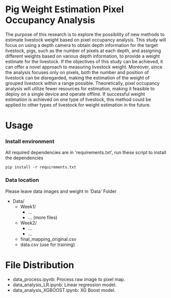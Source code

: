 # Pig Weight Estimation Pixel Occupancy Analysis
 The purpose of this research is to explore the possibility of new methods to estimate livestock weight based on pixel occupancy analysis. This study will focus on using a depth camera to obtain depth information for the target livestock, pigs, such as the number of pixels at each depth, and assigning different weights based on various depth information, to provide a weight estimate for the livestock. If the objectives of this study can be achieved, it can offer a novel approach to measuring livestock weight. Moreover, since the analysis focuses only on pixels, both the number and position of livestock can be disregarded, making the estimation of the weight of grouped livestock within a range possible. Theoretically, pixel occupancy analysis will utilize fewer resources for estimation, making it feasible to deploy on a single device and operate offline. If successful weight estimation is achieved on one type of livestock, this method could be applied to other types of livestock for weight estimation in the future. 

# Usage
### Install environment
All required dependencies are in 'requirements.txt', run these script to install the dependencies
```
pip install -r requirements.txt
```

### Data location
Please leave data images and weight in 'Data' Folder  

- Data/
  - Week1/
    - ...
    - ... (more files)
  - Week2/
    - ...
    - ...
  - final_mapping_original.csv
  - data.csv (use for training)

# File Distribution
- data_process.ipynb: Process raw image to pixel map.
- data_analysis_LR.ipynb: Linear regression model.
- data_analysis_XGBOOST.ipynb: XG Boost model.